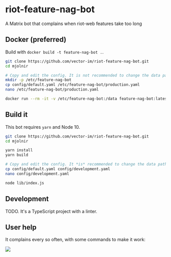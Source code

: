 # riot-feature-nag-bot
A Matrix bot that complains when riot-web features take too long

## Docker (preferred)

Build with `docker build -t feature-nag-bot .`.

```bash
git clone https://github.com/vector-im/riot-feature-nag-bot.git
cd mjolnir

# Copy and edit the config. It is not recommended to change the data path.
mkdir -p /etc/feature-nag-bot
cp config/default.yaml /etc/feature-nag-bot/production.yaml
nano /etc/feature-nag-bot/production.yaml

docker run --rm -it -v /etc/feature-nag-bot:/data feature-nag-bot:latest
```

## Build it

This bot requires `yarn` and Node 10.

```bash
git clone https://github.com/vector-im/riot-feature-nag-bot.git
cd mjolnir

yarn install
yarn build

# Copy and edit the config. It *is* recommended to change the data path.
cp config/default.yaml config/development.yaml
nano config/development.yaml

node lib/index.js
```

## Development

TODO. It's a TypeScript project with a linter.

## User help

It complains every so often, with some commands to make it work:

![](https://i.imgur.com/zzNu5HA.png)
